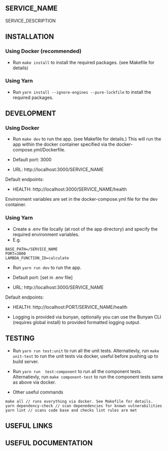## SERVICE_NAME

SERVICE_DESCRIPTION

## INSTALLATION

### Using Docker (recommended)

- Run ```make install``` to install the required packages. (see Makefile for details)

### Using Yarn

- Run ```yarn install --ignore-engines --pure-lockfile``` to install the required packages.

## DEVELOPMENT

### Using Docker

- Run ```make dev``` to run the app. (see Makefile for details.) This will run the app within the docker container specified via the docker-compose.yml/Dockerfile.

- Default port: 3000
- URL: http://localhost:3000/SERVICE_NAME

Default endpoints:

- HEALTH: http://localhost:3000/SERVICE_NAME/health

Environment variables are set in the docker-compose.yml file for the dev container.

### Using Yarn

- Create a .env file locally (at root of the app directory) and specify the required environment variables.
- E.g.
```
BASE_PATH=/SERVICE_NAME
PORT=3000
LAMBDA_FUNCTION_ID=calculate
```
- Run ```yarn run dev``` to run the app.

- Default port: [set in .env file]
- URL: http://localhost:3000/SERVICE_NAME

Default endpoints:

- HEALTH: http://localhost:PORT/SERVICE_NAME/health

* Logging is provided via bunyan, optionally you can use the Bunyan CLI (requires global install) to provided formatted logging output. 

## TESTING

- Run ```yarn run test:unit``` to run all the unit tests. Alternatievly, run ```make unit-test``` to run the unit tests via docker, useful before pushing up to build server.

- Run ```yarn run  test:component``` to run all the component tests. Alternatievly, run ```make component-test``` to run the component tests same as above via docker. 

- Other useful commands
```
make all // runs everything via docker. See Makefile for details.
yarn dependency-check // scan depenedencies for known vulnerabilities
yarn lint // scans code base and checks lint rules are met 
```

## USEFUL LINKS

## USEFUL DOCUMENTATION
